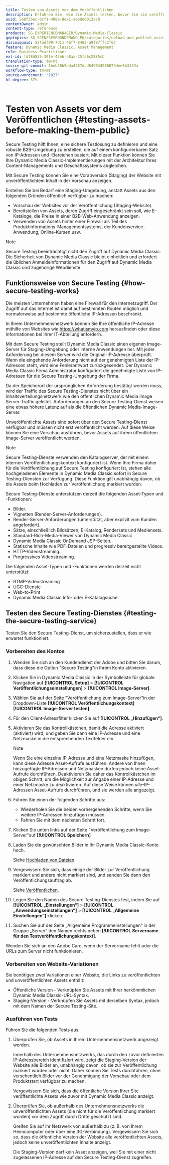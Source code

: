 ```yaml
---
title: Testen von Assets vor dem Veröffentlichen
description: Erfahren Sie, wie Sie Assets testen, bevor Sie sie veröffentlichen.
uuid: 5e8f3bec-6cf1-408e-8ea1-aebde0012a70
contentOwner: admin
content-type: reference
products: SG_EXPERIENCEMANAGER/Dynamic-Media-Classic
geptopics: SG_SCENESEVENONDEMAND_PK/categories/upload_and_publish_assets
discoiquuid: 52fadf99-7d11-46f7-8483-a9f87ffc2f67
feature: Dynamic Media Classic, Asset Management
role: Business Practitioner
exl-id: fd78d535-391e-43eb-a8aa-25fa6c2885cb
translation-type: tm+mt
source-git-commit: 1beb30b9eda4487dcd549034906079dee0b3149a
workflow-type: tm+mt
source-wordcount: '1027'
ht-degree: 37%

---
```


# Testen von Assets vor dem Veröffentlichen {#testing-assets-before-making-them-public}

Secure Testing hilft Ihnen, eine sichere Testlösung zu definieren und eine robuste B2B-Umgebung zu erstellen, die auf einem konfigurierbaren Satz von IP-Adressen und -Bereichen basiert. Mit dieser Funktion können Sie Ihre Dynamic Media Classic-Implementierungen mit der Architektur Ihres Content-Managements und Geschäftssystems abgleichen.

Mit Secure Testing können Sie eine Vorabversion (Staging) der Website mit unveröffentlichtem Inhalt in der Vorschau anzeigen.

Erstellen Sie bei Bedarf eine Staging-Umgebung, anstatt Assets aus den folgenden Gründen öffentlich verfügbar zu machen:

* Vorschau der Websites vor der Veröffentlichung (Staging-Website).
* Bereitstellen von Assets, deren Zugriff eingeschränkt sein soll, wie E-Kataloge, die Preise in einer B2B-Web-Anwendung anzeigen.
* Verwenden von Assets hinter einer Firewall als Teil des Produktinformations-Managementsystems, der Kundenservice-Anwendung, Online-Kursen usw.

>[!NOTE]
>
>Secure Testing beeinträchtigt nicht den Zugriff auf Dynamic Media Classic. Die Sicherheit von Dynamic Media Classic bleibt einheitlich und erfordert die üblichen Anmeldeinformationen für den Zugriff auf Dynamic Media Classic und zugehörige Webdienste.

## Funktionsweise von Secure Testing {#how-secure-testing-works}

Die meisten Unternehmen haben eine Firewall für den Internetzugriff. Der Zugriff auf das Internet ist damit auf bestimmten Routen möglich und normalerweise auf bestimmte öffentliche IP-Adressen beschränkt.

In Ihrem Unternehmensnetzwerk können Sie Ihre öffentliche IP-Adresse mithilfe von Websites wie https://whatismyip.com herausfinden oder diese Informationen bei Ihrer IT-Abteilung anfordern.

Mit dem Secure Testing stellt Dynamic Media Classic einen eigenen Image-Server für Staging-Umgebung oder interne Anwendungen her. Mit jeder Anforderung bei diesem Server wird die Original-IP-Adresse überprüft. Wenn die eingehende Anforderung nicht auf der genehmigten Liste der IP-Adressen steht, wird eine Fehlerantwort zurückgesendet. Der Dynamic Media Classic Firma Administrator konfiguriert die genehmigte Liste von IP-Adressen für die Secure Testing-Umgebung der Firma.

Da der Speicherort der ursprünglichen Anforderung bestätigt werden muss, wird der Traffic des Secure Testing-Dienstes nicht über ein Inhaltsverteilungsnetzwerk wie den öffentlichen Dynamic Media Image Server-Traffic geleitet. Anforderungen an den Secure Testing-Dienst weisen eine etwas höhere Latenz auf als die öffentlichen Dynamic Media-Image-Server.

Unveröffentlichte Assets sind sofort über den Secure Testing-Dienst verfügbar und müssen nicht erst veröffentlicht werden. Auf diese Weise können Sie eine Vorschau ausführen, bevor Assets auf ihrem öffentlichen Image-Server veröffentlicht werden.

>[!NOTE]
>
>Secure Testing-Dienste verwenden den Katalogserver, der mit einem internen Veröffentlichungskontext konfiguriert ist. Wenn Ihre Firma daher für die Veröffentlichung auf Secure Testing konfiguriert ist, stehen alle hochgeladenen Elemente in Dynamic Media Classic sofort in Secure Testing-Diensten zur Verfügung. Diese Funktion gilt unabhängig davon, ob die Assets beim Hochladen zur Veröffentlichung markiert wurden.

Secure Testing-Dienste unterstützen derzeit die folgenden Asset-Typen und -Funktionen:

<!-- 

Comment Type: remark
Last Modified By: unknown unknown 
Last Modified Date: 

<p>Added videos to list below 9/11/2012. Moved “Render Server requests” from unsupported to supported, listed below on 3/15/2016 as per email from Cynthia March 11, 2016)</p>

 -->

* Bilder.
* Vignetten (Render-Server-Anforderungen).
* Render-Server-Anforderungen (unterstützt, aber explizit vom Kunden angefordert).
* Sätze, einschließlich Bildsätzen, E-Katalog, Rendersets und Mediensets.
* Standard-Rich-Media-Viewer von Dynamic Media Classic
* Dynamic Media Classic OnDemand JSP-Seiten.
* Statische Inhalte wie PDF-Dateien und progressiv bereitgestellte Videos.
* HTTP-Videostreaming.
* Progressives Videostreaming.

Die folgenden Asset-Typen und -Funktionen werden derzeit nicht unterstützt:

* RTMP-Videostreaming
* UGC-Dienste
* Web-to-Print
* Dynamic Media Classic Info- oder E-Katalogsuche

## Testen des Secure Testing-Dienstes {#testing-the-secure-testing-service}

Testen Sie den Secure Testing-Dienst, um sicherzustellen, dass er wie erwartet funktioniert.

<!-- >[!NOTE]
>
>*If you do not mention any IPs under **[!UICONTROL Setup]** > **[!UICONTROL Application Setup]** > **[!UICONTROL Publish Setup]** > **[!UICONTROL Image Server]** > **[!UICONTROL Test Image Service]*** - If you add an IP only, that IP is able to call the assets and no other IP are allowed to make the calls. As long there is no IP mentioned under that section, all IPs are allowed to make the calls for the assets, and they show up. -->

### Vorbereiten des Kontos

<!-- 

Comment Type: remark
Last Modified By: unknown unknown 
Last Modified Date: 

<p>RB: Rewrote entire steps under “Prepare your account” 9/10/2012</p>

 -->

1. Wenden Sie sich an den Kundendienst der Adobe und bitten Sie darum, dass diese die Option &quot;Secure Testing&quot;in Ihrem Konto aktivieren.
1. Klicken Sie in Dynamic Media Classic in der Symbolleiste für globale Navigation auf **[!UICONTROL Setup]** > **[!UICONTROL Veröffentlichungseinstellungen]** > **[!UICONTROL Image-Server]**.
1. Wählen Sie auf der Seite &quot;Veröffentlichung zum Image-Server&quot;in der Dropdown-Liste **[!UICONTROL Veröffentlichungskontext]** **[!UICONTROL Image-Server testen]**.
1. Für den Client-Adressfilter klicken Sie auf **[!UICONTROL „Hinzufügen“]**.
1. Aktivieren Sie das Kontrollkästchen, damit die Adresse aktiviert (aktiviert) wird, und geben Sie dann eine IP-Adresse und eine Netzmaske in die entsprechenden Textfelder ein.

   >[!NOTE]
   >
   >Wenn Sie eine einzelne IP-Adresse und eine Netzmaske hinzufügen, kann diese Adresse Asset-Aufrufe ausführen. Andere von Ihnen hinzugefügte IP-Adressen und Netzmasken dürfen jedoch keine Asset-Aufrufe durchführen. Deaktivieren Sie daher das Kontrollkästchen im obigen Schritt, um die Möglichkeit zur Angabe einer IP-Adresse und einer Netzmaske zu deaktivieren. Auf diese Weise können *alle*-IP-Adressen Asset-Aufrufe durchführen, und sie werden alle angezeigt.

1. Führen Sie einen der folgenden Schritte aus:
   * Wiederholen Sie die beiden vorhergehenden Schritte, wenn Sie weitere IP-Adressen hinzufügen müssen.
   * Fahren Sie mit dem nächsten Schritt fort.
1. Klicken Sie unten links auf der Seite &quot;Veröffentlichung zum Image-Server&quot;auf **[!UICONTROL Speichern]**
1. Laden Sie die gewünschten Bilder in Ihr Dynamic Media Classic-Konto hoch.

   Siehe [Hochladen von Dateien](uploading-files.md#uploading_files).

1. Vergewissern Sie sich, dass einige der Bilder zur Veröffentlichung markiert und andere nicht markiert sind, und senden Sie dann den Veröffentlichungsauftrag ab.

   Siehe [Veröffentlichen](publishing-files.md#publishing_files).

1. Legen Sie den Namen des Secure Testing-Dienstes fest, indem Sie auf **[!UICONTROL „Einstellungen“]** > **[!UICONTROL „Anwendungseinstellungen“]** > **[!UICONTROL „Allgemeine Einstellungen“]** klicken.
1. Suchen Sie auf der Seite „Allgemeine Programmeinstellungen“ in der Gruppe „Server“ den Namen rechts neben **[!UICONTROL Servername für den Testveröffentlichungskontext]**.

Wenden Sie sich an den Adobe Care, wenn der Servername fehlt oder die URLs zum Server nicht funktionieren.

### Vorbereiten von Website-Variationen

Sie benötigen zwei Variationen einer Website, die Links zu veröffentlichten und unveröffentlichten Assets enthält:

* Öffentliche Version - Verknüpfen Sie Assets mit Ihrer herkömmlichen Dynamic Media Classic-URL-Syntax.
* Staging-Version - Verknüpfen Sie Assets mit derselben Syntax, jedoch mit dem Namen der Secure Testing-Site.

### Ausführen von Tests

Führen Sie die folgenden Tests aus:

1. Überprüfen Sie, ob Assets in Ihrem Unternehmensnetzwerk angezeigt werden.

   Innerhalb des Unternehmensnetzwerks, das durch den zuvor definierten IP-Adressbereich identifiziert wird, zeigt die Staging-Version der Website alle Bilder an, unabhängig davon, ob sie zur Veröffentlichung markiert wurden oder nicht. Daher können Sie Tests durchführen, ohne versehentlich Bilder vor der Genehmigung der Vorschau oder dem Produktstart verfügbar zu machen.

   Vergewissern Sie sich, dass die öffentliche Version Ihrer Site veröffentlichte Assets wie zuvor mit Dynamic Media Classic anzeigt.

1. Überprüfen Sie, ob außerhalb des Unternehmensnetzwerks die unveröffentlichten Assets (die nicht für die Veröffentlichung markiert wurden) vor dem Zugriff durch Dritte geschützt sind.

   Greifen Sie auf Ihr Netzwerk von außerhalb zu (z. B. von Ihrem Heimcomputer oder über eine 3G-Verbindung). Vergewissern Sie sich so, dass die öffentliche Version der Website alle veröffentlichten Assets, jedoch keine unveröffentlichten Inhalte anzeigt.

   Die Staging-Version darf kein Asset anzeigen, weil Sie mit einer nicht zugelassenen IP-Adresse auf den Secure Testing-Dienst zugreifen.
